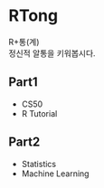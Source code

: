 # RTong
R+통(계)  
정신적 알통을 키워봅시다.

## Part1 
- CS50
- R Tutorial

## Part2
- Statistics
- Machine Learning

